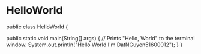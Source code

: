 # HelloWorld



public class HelloWorld {

public static void main(String[] args) {
    // Prints "Hello, World" to the terminal window.
    System.out.println("Hello World I'm DatNGuyen51600012");
}
}
